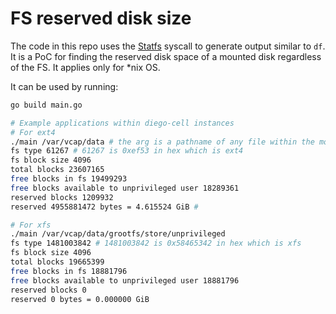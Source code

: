 # FS reserved disk size

The code in this repo uses the [Statfs](https://man7.org/linux/man-pages/man2/statfs.2.html) syscall to generate output similar to `df`. It is a PoC for finding the reserved disk space of a mounted disk regardless of the FS. It applies only for *nix OS.

It can be used by running:

```bash
go build main.go

# Example applications within diego-cell instances
# For ext4
./main /var/vcap/data # the arg is a pathname of any file within the mounted fs
fs type 61267 # 61267 is 0xef53 in hex which is ext4
fs block size 4096
total blocks 23607165
free blocks in fs 19499293
free blocks available to unprivileged user 18289361
reserved blocks 1209932
reserved 4955881472 bytes = 4.615524 GiB # 

# For xfs
./main /var/vcap/data/grootfs/store/unprivileged
fs type 1481003842 # 1481003842 is 0x58465342 in hex which is xfs
fs block size 4096
total blocks 19665399
free blocks in fs 18881796
free blocks available to unprivileged user 18881796
reserved blocks 0
reserved 0 bytes = 0.000000 GiB
```